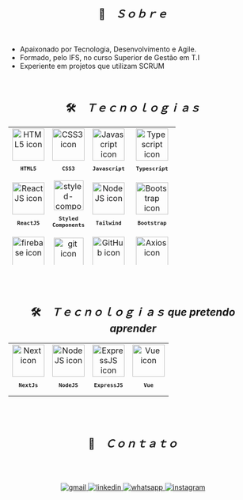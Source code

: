 <h2 align="center">📇 &ensp; <i>Ｓｏｂｒｅ</i></h2>

<br>

<ul align="left">
    <li>Apaixonado por Tecnologia, Desenvolvimento e Agile.</li>
    <li>Formado, pelo IFS, no curso Superior de Gestão em T.I</li>
    <li>Experiente em projetos que utilizam SCRUM</li>
</ul>
<br>

<h2 align="center">🛠️ &ensp; <i>Ｔｅｃｎｏｌｏｇｉａｓ</i></h2>
<table align="center" height="279px">
  <tr>
   <td align="center">
      <img src="https://skillicons.dev/icons?i=html" width="65px" alt="HTML5 icon"/><br>
      <sub>
        <b>
          <pre>HTML5</pre>
        </b>
      </sub>
    </td>
    <td align="center">
      <img src="https://skillicons.dev/icons?i=css" width="65px" alt="CSS3 icon"/><br>
      <sub>
        <b>
          <pre>&ensp;CSS3&ensp;</pre>
        </b>
      </sub>
    </td>
    <td align="center">
      <img src="https://skillicons.dev/icons?i=javascript" width="65px" alt="Javascript icon"/><br>
      <sub>
        <b>
          <pre>Javascript</pre>
        </b>
      </sub>
    </td>
    <td align="center">
      <img src="https://skillicons.dev/icons?i=typescript" width="65px" alt="Typescript icon"/><br>
      <sub>
        <b>
          <pre>&ensp;Typescript&ensp;</pre>
        </b>
      </sub>
    </td>
  </tr>
  <tr>
    <td align="center">
      <img src="https://skillicons.dev/icons?i=react" width="65px" alt="ReactJS icon"/><br>
      <sub>
        <b>
          <pre>ReactJS</pre>
        </b>
      </sub>
    </td>
    <td align="center">
      <img src="https://skillicons.dev/icons?i=styledcomponents" width="60px" alt="styled-components icon"/><br>
      <sub>
        <b>
          <pre>Styled<br>Components</pre>
        </b>
      </sub>
    </td>
    <td align="center">
      <img src="https://skillicons.dev/icons?i=tailwind" width="65px" alt="NodeJS icon"/><br>
      <sub>
        <b>
          <pre>Tailwind</pre>
        </b>
      </sub>
    </td>
    <td align="center">
      <img src="https://skillicons.dev/icons?i=bootstrap" width="65px" alt="Bootstrap icon"/><br>
      <sub>
        <b>
          <pre>Bootstrap</pre>
        </b>
      </sub>
    </td>
  </tr>

  <tr>
    <td align="center">
      <img src="https://skillicons.dev/icons?i=firebase" width="65px" alt="firebase icon"/><br>
      <sub>
        <b>
          <pre>FireBase</pre>
        </b>
      </sub>
    </td>
    <td align="center">
      <img src="https://skillicons.dev/icons?i=git" width="60px" alt="git icon"/><br>
      <sub>
        <b>
          <pre>Git</pre>
        </b>
      </sub>
    </td>
    <td align="center">
      <img src="https://skillicons.dev/icons?i=github" width="65px" alt="GitHub icon"/><br>
      <sub>
        <b>
          <pre>GitHub</pre>
        </b>
      </sub>
    </td>
    <td align="center">
      <img src="https://user-images.githubusercontent.com/86276393/177149370-01f7c4a4-9763-478f-938c-ec3d4e7c76c5.png" width="65px" alt="Axios icon"/><br>
      <sub>
        <b>
          <pre>&ensp;Axios&ensp;</pre>
        </b>
      </sub>
    </td>
    
  </tr>
</table align="center">
<br><br>
<h2 align="center">🛠️ &ensp; <i>Ｔｅｃｎｏｌｏｇｉａｓ que pretendo aprender</i></h2>
<table align="center">
    <tr>
        <td align="center">
            <img src="https://skillicons.dev/icons?i=next" width="65px" alt="Next icon"/><br>
            <sub>
                <b>
                <pre>NextJs</pre>
                </b>
            </sub>
        </td>
        <td align="center">
        <img src="https://skillicons.dev/icons?i=nodejs" width="65px" alt="NodeJS icon"/><br>
        <sub>
            <b>
            <pre>NodeJS</pre>
            </b>
        </sub>
        </td>
        <td align="center">
        <img src="https://skillicons.dev/icons?i=express" width="65px" alt="ExpressJS icon"/><br>
        <sub>
            <b>
            <pre>ExpressJS</pre>
            </b>
        </sub>
        </td>
        <td align="center">
      <img src="https://skillicons.dev/icons?i=vue" width="65px" alt="Vue icon"/><br>
      <sub>
        <b>
          <pre>&ensp;Vue&ensp;</pre>
        </b>
      </sub>
    </td>
    </tr>
</table align="center">
<br><br>

<h2 align="center">📩 &ensp; <i>Ｃｏｎｔａｔｏ</i></h2>
<br><br>
<p align="center">
  <a href="mailto:mateusppa10@gmail.com" alt="Gmail" target="_blank">
    <img src="https://img.shields.io/badge/Gmail-D14836?style=for-the-badge&logo=gmail&logoColor=white" alt="gmail">
  </a>
  <a href="https://www.linkedin.com/in/mateus-meneses/" alt="Linkedin" target="_blank">
    <img src="https://img.shields.io/badge/LinkedIn-0077B5?style=for-the-badge&logo=linkedin&logoColor=white" alt="linkedin">
  </a>
  <a href="https://api.whatsapp.com/send?phone=5579999320778" alt="WhatsApp" target="_blank">
    <img src="https://img.shields.io/badge/WhatsApp-25D366?style=for-the-badge&logo=whatsapp&logoColor=white" alt="whatsapp">
  </a>
  <a href="https://www.instagram.com/mateus.meneses.3/" alt="Instagram" target="_blank">
    <img src="https://img.shields.io/badge/Instagram-E4405F?style=for-the-badge&logo=instagram&logoColor=white" alt="instagram">
  </a>
</p>
<br><br><br>

<h2 align="center">
